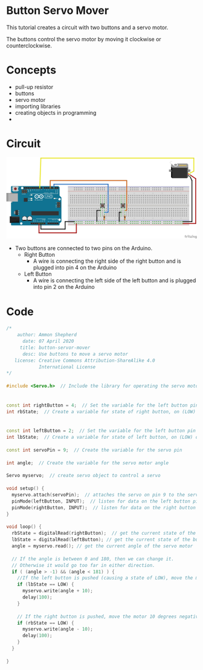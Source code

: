 # Button Servo Mover

This tutorial creates a circuit with two buttons and a servo motor.

The buttons control the servo motor by moving it clockwise or counterclockwise.

# Concepts

* pull-up resistor
* buttons
* servo motor
* importing libraries
* creating objects in programming
*

# Circuit
![Button Servo Mover Circuit](button-servo-mover.jpg)

* Two buttons are connected to two pins on the Arduino.
  * Right Button
    * A wire is connecting the right side of the right button and is plugged into pin 4 on the Arduino
  * Left Button
    * A wire is connecting the left side of the left button and is plugged into pin 2 on the Arduino

# Code

```c++
/*
    author: Ammon Shepherd
      date: 07 April 2020
     title: button-servor-mover
      desc: Use buttons to move a servo motor
   license: Creative Commons Attribution-ShareAlike 4.0
            International License
*/

#include <Servo.h>  // Include the library for operating the servo motor


const int rightButton = 4;  // Set the variable for the left button pin
int rbState;  // Create a variable for state of right button, on (LOW) or off (HIGH)


const int leftButton = 2;  // Set the variable for the left button pin
int lbState;  // Create a variable for state of left button, on (LOW) or off (HIGH)

const int servoPin = 9;  // Create the variable for the servo pin

int angle;  // Create the variable for the servo motor angle

Servo myservo;  // create servo object to control a servo

void setup() {
  myservo.attach(servoPin);  // attaches the servo on pin 9 to the servo object
  pinMode(leftButton, INPUT);  // listen for data on the left button pin 
  pinMode(rightButton, INPUT);  // listen for data on the right button pin 
}

void loop() {
  rbState = digitalRead(rightButton);  // get the current state of the button
  lbState = digitalRead(leftButton); // get the current state of the button
  angle = myservo.read(); // get the current angle of the servo motor

  // If the angle is between 0 and 180, then we can change it. 
  // Otherwise it would go too far in either direction.
  if ( (angle > -1) && (angle < 181) ) {
    //If the left button is pushed (causing a state of LOW), move the motor 10 degree positive
    if (lbState == LOW) {
      myservo.write(angle + 10);
      delay(100);
    }

    // If the right button is pushed, move the motor 10 degrees negative
    if (rbState == LOW) {
      myservo.write(angle - 10);
      delay(100);
    }
  }

}

```
